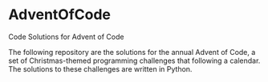 # AdventOfCode
Code Solutions for Advent of Code

The following repository are the solutions for the annual 
Advent of Code, a set of Christmas-themed programming
challenges that following a calendar. The solutions 
to these challenges are written in Python. 

